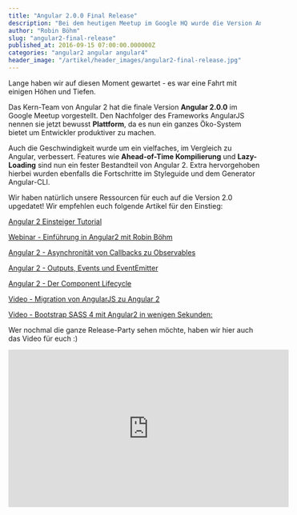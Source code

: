 ```yaml
---
title: "Angular 2.0.0 Final Release"
description: "Bei dem heutigen Meetup im Google HQ wurde die Version Angular 2.0.0 veröffentlicht. Der Nachfolger des Frameworks AngularJS nennt sich jetzt bewusst Plattform."
author: "Robin Böhm"
slug: "angular2-final-release"
published_at: 2016-09-15 07:00:00.000000Z
categories: "angular2 angular angular4"
header_image: "/artikel/header_images/angular2-final-release.jpg"
---
```


Lange haben wir auf diesen Moment gewartet - es war eine Fahrt mit einigen Höhen und Tiefen.

Das Kern-Team von Angular 2 hat die finale Version **Angular 2.0.0** im Google Meetup vorgestellt. Den Nachfolger des Frameworks AngularJS nennen sie jetzt bewusst **Plattform**, da es nun ein ganzes Öko-System bietet um Entwickler produktiver zu machen.

Auch die Geschwindigkeit wurde um ein vielfaches, im Vergleich zu Angular, verbessert. Features wie **Ahead-of-Time Kompilierung** und **Lazy-Loading** sind nun ein fester Bestandteil von Angular 2. Extra hervorgehoben hierbei wurden ebenfalls die Fortschritte im Styleguide und dem Generator Angular-CLI.

Wir haben natürlich unsere Ressourcen für euch auf die Version 2.0 upgedatet!
Wir empfehlen euch folgende Artikel für den Einstieg:


[Angular 2 Einsteiger Tutorial](/artikel/angular2-tutorial-deutsch/)

[Webinar - Einführung in Angular2 mit Robin Böhm](/artikel/angular2-typescript-webinar/)

[Angular 2 - Asynchronität von Callbacks zu Observables](/artikel/angular2-observables/)

[Angular 2 - Outputs, Events und EventEmitter](/artikel/angular2-output-events/)

[Angular 2 - Der Component Lifecycle](/artikel/angular-2-component-lifecycle/)

[Video - Migration von AngularJS zu Angular 2](/artikel/migration-angularjs-angular2/)

[Video - Bootstrap SASS 4 mit Angular2 in wenigen Sekunden:](/artikel/angular2-bootstrap-scss-angular-cli)



Wer nochmal die ganze Release-Party sehen möchte, haben wir hier auch das Video für euch :)

<div class="embed-responsive embed-responsive-16by9">
  <iframe width="560" height="315" src="https://www.youtube.com/embed/xTIWBXkpvDc" frameborder="0" allowfullscreen></iframe>
</div>

